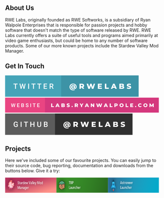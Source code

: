 ## About Us
RWE Labs, originally founded as RWE Softworks, is a subsidiary of Ryan Walpole Enterprises that is responsible for passion projects and hobby software that doesn't match the type of software released by RWE. RWE Labs currently offers a suite of useful tools and programs aimed primarily at video game enthusiasts, but could be home to any number of software products. Some of our more known projects include the Stardew Valley Mod Manager.

## Get In Touch
[![Twitter](https://raw.githubusercontent.com/RWELabs/RWELabs/e99d6b4c47d9e536b9ae072a7df72e62c1fa91fe/images/twitter-%40rwelabs.svg)](https://twitter.com/RWELabs)
[![Website](https://raw.githubusercontent.com/RWELabs/RWELabs/e99d6b4c47d9e536b9ae072a7df72e62c1fa91fe/images/website-labs.ryanwalpole.com.svg)](https://labs.ryanwalpole.com)
[![GitHub](https://raw.githubusercontent.com/RWELabs/RWELabs/7242f34ddf138ff91b157c41cc3afe298a43d001/images/github-%40rwelabs.svg)](https://github.com/RWELabs)

## Projects
Here we've included some of our favourite projects. You can easily jump to their source code, bug reporting, documentation and downloads from the buttons below. Give it a try:
<div style="display: flex;">
  <a href="https://github.com/RWELabs/RWELabs/blob/main/stardew.md"><img src= "https://github.com/RWELabs/RWELabs/blob/main/images/StardewModManagerBanner.png?raw=true" height=50px align=left></a>
<a href="https://github.com/RWELabs/RWELabs/blob/main/tbp.md"> <img src="https://github.com/RWELabs/RWELabs/blob/main/images/TBPLauncherBanner.png?raw=true" height=50px align=left> </a>
<a href="https://github.com/RWELabs/RWELabs/blob/main/astro.md"><img src="https://github.com/RWELabs/RWELabs/blob/main/images/AstroneerLauncherBanner.png?raw=true" height=50px align=left></a>
</div>
<br><br>


<!--
**RWELabs/RWELabs** is a ✨ _special_ ✨ repository because its `README.md` (this file) appears on your GitHub profile.

Here are some ideas to get you started:

- 🔭 I’m currently working on ...
- 🌱 I’m currently learning ...
- 👯 I’m looking to collaborate on ...
- 🤔 I’m looking for help with ...
- 💬 Ask me about ...
- 📫 How to reach me: ...
- 😄 Pronouns: ...
- ⚡ Fun fact: ...
-->
